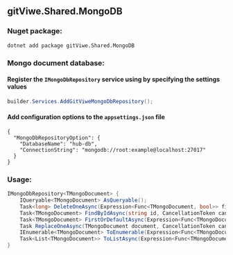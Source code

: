 ## gitViwe.Shared.MongoDB

### Nuget package:
```
dotnet add package gitViwe.Shared.MongoDB 
```

### Mongo document database:
#### Register the `IMongoDbRepository` service using by specifying the settings values
```csharp
builder.Services.AddGitViweMongoDbRepository();
```

#### Add configuration options to the `appsettings.json` file
```
{
  "MongoDbRepositoryOption": {
    "DatabaseName": "hub-db",
    "ConnectionString": "mongodb://root:example@localhost:27017"
  }
}
```

### Usage:

```csharp
IMongoDbRepository<TMongoDocument> {
    IQueryable<TMongoDocument> AsQueryable();
    Task<long> DeleteOneAsync(Expression<Func<TMongoDocument, bool>> filterExpression, CancellationToken cancellationToken);
    Task<TMongoDocument> FindByIdAsync(string id, CancellationToken cancellationToken);
    Task<TMongoDocument> FirstOrDefaultAsync(Expression<Func<TMongoDocument, bool>> filterExpression, CancellationToken cancellationToken);
    Task ReplaceOneAsync(TMongoDocument document, CancellationToken cancellationToken);
    IEnumerable<TMongoDocument> ToEnumerable(Expression<Func<TMongoDocument, bool>> filterExpression, CancellationToken cancellationToken);
    Task<List<TMongoDocument>> ToListAsync(Expression<Func<TMongoDocument, bool>> filterExpression, CancellationToken cancellationToken);
}
```
